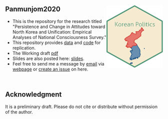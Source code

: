## Panmunjom2020 <img src="Korean Politics.png" width="180" height= "200" align="right" /> <br />  
- This is the repository for the research titled "Persistence and Change in Attitudes toward North Korea and Unification: Empirical Analyses of National Consciousness Survey."
- This repository provides [data](https://github.com/pherephobia/2020_Panmunjom/blob/master/Analysis_data/replication.RData) and [code](https://github.com/pherephobia/2020_Panmunjom/blob/master/Command_files/replication_code.R) for replication.
- The Working draft [pdf](https://github.com/pherephobia/2020_Panmunjom/blob/master/Documents/manuscript.pdf)
- Slides are also posted here: [slides](https://github.com/pherephobia/2020_Panmunjom/blob/master/Documents/FA2020_ParkHur.pptx).
- Feel free to send me a message by [email](sp23@email.sc.edu) via [webpage](shpark.netlify.app) or [create an issue](https://github.com/pherephobia/2020_Panmunjom/issues) on here. 
<br />

## Acknowledgment
It is a preliminary draft. Please do not cite or distribute without permission of the author.

